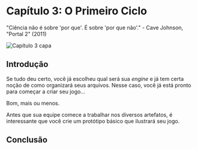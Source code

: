 
# Capítulo 3: O Primeiro Ciclo
"Ciência não é sobre 'por que'. É sobre 'por que não'." - Cave Johnson, "Portal 2" (2011)

![Capítulo 3 capa](../Arquivos/Imagens/capa_03.png 'Science isn\'t about \"why\". It\'s about \"why not\".')

## Introdução

Se tudo deu certo, você já escolheu qual será sua _engine_ e já tem certa noção de como organizará seus arquivos. Nesse caso, você já está pronto para começar a criar seu jogo... 

Bom, mais ou menos.

Antes que sua equipe comece a trabalhar nos diversos artefatos, é interessante que você crie um protótipo básico que ilustrará seu jogo. 



## Conclusão
